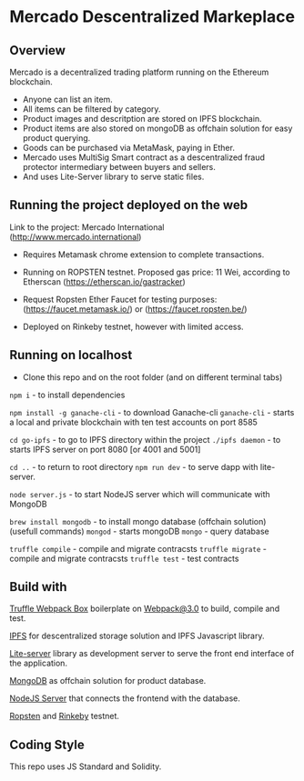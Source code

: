 # Mercado Descentralized Markeplace

## Overview

 Mercado is a decentralized trading platform running on the Ethereum blockchain.

- Anyone can list an item. 
- All items can be filtered by category.
- Product images and descritption are stored on IPFS blockchain.
- Product items are also stored on mongoDB as offchain solution for easy product querying.
- Goods can be purchased via MetaMask, paying in Ether.
- Mercado uses MultiSig Smart contract as a descentralized fraud protector intermediary between buyers and sellers.
- And uses Lite-Server library to serve static files.


## Running the project deployed on the web

Link to the project: Mercado International (http://www.mercado.international)
- Requires Metamask chrome extension to complete transactions.

-  Running on ROPSTEN testnet. Proposed gas price: 11 Wei, according to Etherscan
(https://etherscan.io/gastracker)
- Request Ropsten Ether Faucet for testing purposes: (https://faucet.metamask.io/) or (https://faucet.ropsten.be/)

-  Deployed on Rinkeby testnet, however with limited access.


## Running on localhost

- Clone this repo and on the root folder (and on different terminal tabs)

`npm i` - to install dependencies

`npm install -g ganache-cli` - to download Ganache-cli 
`ganache-cli` - starts a local and private blockchain with ten test accounts on port 8585

`cd go-ipfs` - to go to IPFS directory within the project 
`./ipfs daemon` - to starts IPFS server on port 8080 [or 4001 and 5001]

`cd ..` - to return to root directory
`npm run dev` - to serve dapp with lite-server.  

`node server.js` - to start NodeJS server which will communicate with MongoDB 

`brew install mongodb` - to install mongo database (offchain solution)
(usefull commands)
`mongod` - starts mongoDB
`mongo` - query database

`truffle compile` - compile and migrate contracsts
`truffle migrate` - compile and migrate contracsts
`truffle test` -  test contracts


## Build with
[Truffle Webpack Box](https://truffleframework.com/boxes/webpack) boilerplate on Webpack@3.0 to build, compile and test.

[IPFS](http://ipfs.io) for descentralized storage solution and IPFS Javascript library.

[Lite-server]() library as development server to serve the front end interface of the application.

[MongoDB]() as offchain solution for product database.

[NodeJS Server]() that connects the frontend with the database.

[Ropsten]() and [Rinkeby]() testnet.


## Coding Style
This repo uses JS Standard and Solidity.
